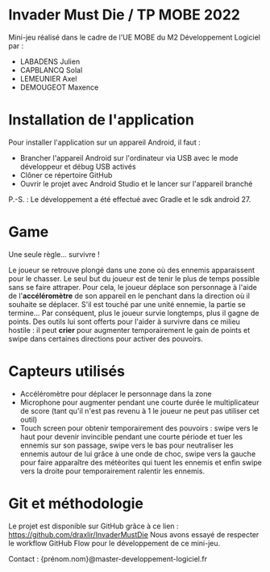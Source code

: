 # Invader Must Die / TP MOBE 2022

Mini-jeu réalisé dans le cadre de l'UE MOBE du M2 Développement Logiciel par : 
- LABADENS Julien
- CAPBLANCQ Solal
- LEMEUNIER Axel
- DEMOUGEOT Maxence

# Installation de l'application

Pour installer l'application sur un appareil Android, il faut :
- Brancher l'appareil Android sur l'ordinateur via USB avec le mode développeur et débug USB activés
- Clôner ce répertoire GitHub
- Ouvrir le projet avec Android Studio et le lancer sur l'appareil branché

P.-S. : Le développement a été effectué avec Gradle et le sdk android 27.

# Game 

Une seule règle... survivre !

Le joueur se retrouve plongé dans une zone où des ennemis apparaissent pour le chasser. Le seul but du joueur est de tenir le plus de temps possible sans se faire attraper.
Pour cela, le joueur déplace son personnage à l'aide de l'**accéléromètre** de son appareil en le penchant dans la direction où il souhaite se déplacer. S'il est touché par une unité ennemie, la partie se termine...
Par conséquent, plus le joueur survie longtemps, plus il gagne de points.
Des outils lui sont offerts pour l'aider à survivre dans ce milieu hostile : il peut **crier** pour augmenter temporairement le gain de points et swipe dans certaines directions pour activer des pouvoirs.

# Capteurs utilisés

- Accéléromètre pour déplacer le personnage dans la zone
- Microphone pour augmenter pendant une courte durée le multiplicateur de score (tant qu'il n'est pas revenu à 1 le joueur ne peut pas utiliser cet outil)
- Touch screen pour obtenir temporairement des pouvoirs : swipe vers le haut pour devenir invincible pendant une courte période et tuer les ennemis sur son passage, swipe vers le bas pour neutraliser les ennemis autour de lui grâce à une onde de choc, swipe vers la gauche pour faire apparaître des météorites qui tuent les ennemis et enfin swipe vers la droite pour temporairement ralentir les ennemis.

# Git et méthodologie 

Le projet est disponible sur GitHub grâce à ce lien : https://github.com/draxlir/InvaderMustDie
Nous avons essayé de respecter le workflow GitHub Flow pour le développement de ce mini-jeu.

Contact : {prénom.nom}@master-developpement-logiciel.fr


